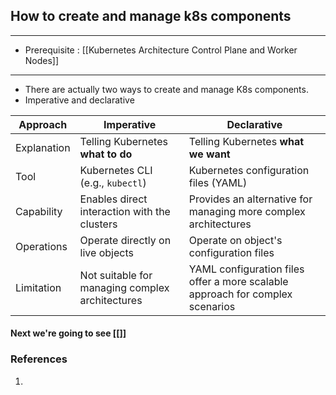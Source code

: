 ## How to create and manage k8s components
---
-  Prerequisite : [[Kubernetes Architecture Control Plane and Worker Nodes]]
---
 - There are actually two ways to create and manage K8s components.
 - Imperative and declarative

|Approach|Imperative|Declarative|
|---|---|---|
|Explanation|Telling Kubernetes **what to do**|Telling Kubernetes **what we want**|
|Tool|Kubernetes CLI (e.g., `kubectl`)|Kubernetes configuration files (YAML)|
|Capability|Enables direct interaction with the clusters|Provides an alternative for managing more complex architectures|
|Operations|Operate directly on live objects|Operate on object's configuration files|
|Limitation|Not suitable for managing complex architectures|YAML configuration files offer a more scalable approach for complex scenarios|
#### Next we're going to see [[]]
### References
1.